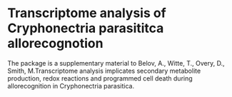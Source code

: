 Transcriptome analysis of Cryphonectria parasititca allorecognotion
=======

The package is a supplementary material to Belov, A., Witte, T., Overy, D., Smith, M.Transcriptome analysis implicates secondary metabolite production, redox reactions and programmed cell death during allorecognition in Cryphonectria parasitica.



